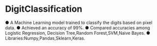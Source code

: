 # DigitClassification

● A Machine Learning model trained to classify the digits based on pixel data.
● Achieved an accuracy of 99%.
● Compared accuracies among Logistic Regression,
Decision Tree,Random Forest,SVM,Naive Bayes.
● Libraries:Numpy,Pandas,Sklearn,Keras.
